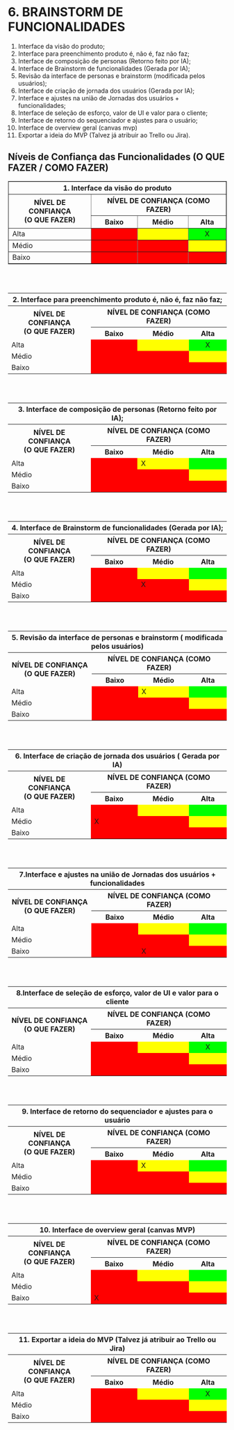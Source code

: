 # 6. BRAINSTORM DE FUNCIONALIDADES

1.  Interface da visão do produto;
2.  Interface para preenchimento produto é, não é, faz não faz;
3.  Interface de composição de personas (Retorno feito por IA);
4.  Interface de Brainstorm de funcionalidades (Gerada por IA);
5.  Revisão da interface de personas e brainstorm (modificada pelos usuários);
6.  Interface de criação de jornada dos usuários (Gerada por IA);
7.  Interface e ajustes na união de Jornadas dos usuários + funcionalidades;
8.  Interface de seleção de esforço, valor de UI e valor para o cliente;
9.  Interface de retorno do sequenciador e ajustes para o usuário;
10. Interface de overview geral (canvas mvp)
11. Exportar a ideia do MVP (Talvez já atribuir ao Trello ou Jira).

## Níveis de Confiança das Funcionalidades (O QUE FAZER / COMO FAZER)

<table borde="1" table border="1" style="width:100%;">
  <tr>
     <th colspan="4" >1. Interface da visão do produto
  </tr>
  <tr>
    <th colspan="1" rowspan="2">NÍVEL DE CONFIANÇA <br> (O QUE FAZER)</th>
    <th colspan="3">NÍVEL DE CONFIANÇA (COMO FAZER)</th>
  </tr>
<tr>
    <th>Baixo</th>
    <th>Médio</th>
    <th>Alta</th>
  </tr>
  <tr>
    <td>Alta</td>
    <td style="background-color:red"></td>
    <td style="background-color:yellow"></td>
    <td style="background-color:lime; text-align:center;">X</td>
  </tr>
  <tr>
    <td>Médio</td>
    <td style="background-color:red"></td>
    <td style="background-color:red"></td>
    <td style="background-color:yellow"></td>
  </tr>
  <tr>
    <td>Baixo</td>
    <td style="background-color:red"></td>
    <td style="background-color:red"></td>
    <td style="background-color:red"></td>
  </tr>
</table>

<br>
<br>

<table borde="1">
  <tr>
     <th colspan="4" >2. Interface para preenchimento produto é, não é, faz não faz;
  </tr>
  <tr>
    <th colspan="1" rowspan="2">NÍVEL DE CONFIANÇA <br> (O QUE FAZER)</th>
    <th colspan="3">NÍVEL DE CONFIANÇA (COMO FAZER)</th>
  </tr>
<tr>
    <th>Baixo</th>
    <th>Médio</th>
    <th>Alta</th>
  </tr>
  <tr>
    <td>Alta</td>
    <td style="background-color:red"></td>
    <td style="background-color:yellow"></td>
    <td style="background-color:lime; text-align:center;">X</td>
  </tr>
  <tr>
    <td>Médio</td>
    <td style="background-color:red"></td>
    <td style="background-color:red"></td>
    <td style="background-color:yellow"></td>
  </tr>
  <tr>
    <td>Baixo</td>
    <td style="background-color:red"></td>
    <td style="background-color:red"></td>
    <td style="background-color:red"></td>
  </tr>
</table>

<br>
<br>

<table borde="1">
  <tr>
     <th colspan="4" >3. Interface de composição de personas (Retorno feito por IA);
  </tr>
  <tr>
    <th colspan="1" rowspan="2">NÍVEL DE CONFIANÇA <br> (O QUE FAZER)</th>
    <th colspan="3">NÍVEL DE CONFIANÇA (COMO FAZER)</th>
  </tr>
<tr>
    <th>Baixo</th>
    <th>Médio</th>
    <th>Alta</th>
  </tr>
  <tr>
    <td>Alta</td>
    <td style="background-color:red"></td>
    <td style="background-color:yellow">X</td>
    <td style="background-color:lime; text-align:center;"></td>
  </tr>
  <tr>
    <td>Médio</td>
    <td style="background-color:red"></td>
    <td style="background-color:red"></td>
    <td style="background-color:yellow"></td>
  </tr>
  <tr>
    <td>Baixo</td>
    <td style="background-color:red"></td>
    <td style="background-color:red"></td>
    <td style="background-color:red"></td>
  </tr>
</table>

<br>
<br>

<table borde="1">
  <tr>
     <th colspan="4" >4. Interface de Brainstorm de funcionalidades (Gerada por IA);
  </tr>
  <tr>
    <th colspan="1" rowspan="2">NÍVEL DE CONFIANÇA <br> (O QUE FAZER)</th>
    <th colspan="3">NÍVEL DE CONFIANÇA (COMO FAZER)</th>
  </tr>
<tr>
    <th>Baixo</th>
    <th>Médio</th>
    <th>Alta</th>
  </tr>
  <tr>
    <td>Alta</td>
    <td style="background-color:red"></td>
    <td style="background-color:yellow"></td>
    <td style="background-color:lime; text-align:center;"></td>
  </tr>
  <tr>
    <td>Médio</td>
    <td style="background-color:red"></td>
    <td style="background-color:red">X</td>
    <td style="background-color:yellow"></td>
  </tr>
  <tr>
    <td>Baixo</td>
    <td style="background-color:red"></td>
    <td style="background-color:red"></td>
    <td style="background-color:red"></td>
  </tr>
</table>


<br>
<br>

<table borde="1">
  <tr>
     <th colspan="4" >5. Revisão da interface de personas e brainstorm ( modificada pelos usuários)
  </tr>
  <tr>
    <th colspan="1" rowspan="2">NÍVEL DE CONFIANÇA <br> (O QUE FAZER)</th>
    <th colspan="3">NÍVEL DE CONFIANÇA (COMO FAZER)</th>
  </tr>
<tr>
    <th>Baixo</th>
    <th>Médio</th>
    <th>Alta</th>
  </tr>
  <tr>
    <td>Alta</td>
    <td style="background-color:red"></td>
    <td style="background-color:yellow">X</td>
    <td style="background-color:lime; text-align:center;"></td>
  </tr>
  <tr>
    <td>Médio</td>
    <td style="background-color:red"></td>
    <td style="background-color:red"></td>
    <td style="background-color:yellow"></td>
  </tr>
  <tr>
    <td>Baixo</td>
    <td style="background-color:red"></td>
    <td style="background-color:red"></td>
    <td style="background-color:red"></td>
  </tr>
</table>



<br>
<br>

<table borde="1">
  <tr>
     <th colspan="4" >6. Interface de criação de jornada dos usuários ( Gerada por IA)
  </tr>
  <tr>
    <th colspan="1" rowspan="2">NÍVEL DE CONFIANÇA <br> (O QUE FAZER)</th>
    <th colspan="3">NÍVEL DE CONFIANÇA (COMO FAZER)</th>
  </tr>
<tr>
    <th>Baixo</th>
    <th>Médio</th>
    <th>Alta</th>
  </tr>
  <tr>
    <td>Alta</td>
    <td style="background-color:red"></td>
    <td style="background-color:yellow"></td>
    <td style="background-color:lime; text-align:center;"></td>
  </tr>
  <tr>
    <td>Médio</td>
    <td style="background-color:red">X</td>
    <td style="background-color:red"></td>
    <td style="background-color:yellow"></td>
  </tr>
  <tr>
    <td>Baixo</td>
    <td style="background-color:red"></td>
    <td style="background-color:red"></td>
    <td style="background-color:red"></td>
  </tr>
</table>



<br>
<br>

<table borde="1">
  <tr>
     <th colspan="4" >7.Interface e ajustes na união de Jornadas dos usuários + funcionalidades
  </tr>
  <tr>
    <th colspan="1" rowspan="2">NÍVEL DE CONFIANÇA <br> (O QUE FAZER)</th>
    <th colspan="3">NÍVEL DE CONFIANÇA (COMO FAZER)</th>
  </tr>
<tr>
    <th>Baixo</th>
    <th>Médio</th>
    <th>Alta</th>
  </tr>
  <tr>
    <td>Alta</td>
    <td style="background-color:red"></td>
    <td style="background-color:yellow"></td>
    <td style="background-color:lime; text-align:center;"></td>
  </tr>
  <tr>
    <td>Médio</td>
    <td style="background-color:red"></td>
    <td style="background-color:red"></td>
    <td style="background-color:yellow"></td>
  </tr>
  <tr>
    <td>Baixo</td>
    <td style="background-color:red"></td>
    <td style="background-color:red">X</td>
    <td style="background-color:red"></td>
  </tr>
</table>



<br>
<br>

<table borde="1">
  <tr>
     <th colspan="4" >8.Interface de seleção de esforço, valor de UI  e valor para o cliente
  </tr>
  <tr>
    <th colspan="1" rowspan="2">NÍVEL DE CONFIANÇA <br> (O QUE FAZER)</th>
    <th colspan="3">NÍVEL DE CONFIANÇA (COMO FAZER)</th>
  </tr>
<tr>
    <th>Baixo</th>
    <th>Médio</th>
    <th>Alta</th>
  </tr>
  <tr>
    <td>Alta</td>
    <td style="background-color:red"></td>
    <td style="background-color:yellow"></td>
    <td style="background-color:lime; text-align:center;">X</td>
  </tr>
  <tr>
    <td>Médio</td>
    <td style="background-color:red"></td>
    <td style="background-color:red"></td>
    <td style="background-color:yellow"></td>
  </tr>
  <tr>
    <td>Baixo</td>
    <td style="background-color:red"></td>
    <td style="background-color:red"></td>
    <td style="background-color:red"></td>
  </tr>
</table>



<br>
<br>

<table borde="1">
  <tr>
     <th colspan="4" >9. Interface de retorno do sequenciador e ajustes para o usuário
  </tr>
  <tr>
    <th colspan="1" rowspan="2">NÍVEL DE CONFIANÇA <br> (O QUE FAZER)</th>
    <th colspan="3">NÍVEL DE CONFIANÇA (COMO FAZER)</th>
  </tr>
<tr>
    <th>Baixo</th>
    <th>Médio</th>
    <th>Alta</th>
  </tr>
  <tr>
    <td>Alta</td>
    <td style="background-color:red"></td>
    <td style="background-color:yellow">X</td>
    <td style="background-color:lime; text-align:center;"></td>
  </tr>
  <tr>
    <td>Médio</td>
    <td style="background-color:red"></td>
    <td style="background-color:red"></td>
    <td style="background-color:yellow"></td>
  </tr>
  <tr>
    <td>Baixo</td>
    <td style="background-color:red"></td>
    <td style="background-color:red"></td>
    <td style="background-color:red"></td>
  </tr>
</table>

<br>
<br>

<table borde="1">
  <tr>
     <th colspan="4" >10. Interface de overview geral (canvas MVP)
  </tr>
  <tr>
    <th colspan="1" rowspan="2">NÍVEL DE CONFIANÇA <br> (O QUE FAZER)</th>
    <th colspan="3">NÍVEL DE CONFIANÇA (COMO FAZER)</th>
  </tr>
<tr>
    <th>Baixo</th>
    <th>Médio</th>
    <th>Alta</th>
  </tr>
  <tr>
    <td>Alta</td>
    <td style="background-color:red"></td>
    <td style="background-color:yellow"></td>
    <td style="background-color:lime; text-align:center;"></td>
  </tr>
  <tr>
    <td>Médio</td>
    <td style="background-color:red"></td>
    <td style="background-color:red"></td>
    <td style="background-color:yellow"></td>
  </tr>
  <tr>
    <td>Baixo</td>
    <td style="background-color:red">X</td>
    <td style="background-color:red"></td>
    <td style="background-color:red"></td>
  </tr>
</table>

<br>
<br>

<table borde="1">
  <tr>
     <th colspan="4" >11. Exportar a ideia do MVP (Talvez já atribuir ao Trello ou Jira)
  </tr>
  <tr>
    <th colspan="1" rowspan="2">NÍVEL DE CONFIANÇA <br> (O QUE FAZER)</th>
    <th colspan="3">NÍVEL DE CONFIANÇA (COMO FAZER)</th>
  </tr>
<tr>
    <th>Baixo</th>
    <th>Médio</th>
    <th>Alta</th>
  </tr>
  <tr>
    <td>Alta</td>
    <td style="background-color:red"></td>
    <td style="background-color:yellow"></td>
    <td style="background-color:lime; text-align:center;">X</td>
  </tr>
  <tr>
    <td>Médio</td>
    <td style="background-color:red"></td>
    <td style="background-color:red"></td>
    <td style="background-color:yellow"></td>
  </tr>
  <tr>
    <td>Baixo</td>
    <td style="background-color:red"></td>
    <td style="background-color:red"></td>
    <td style="background-color:red"></td>
  </tr>
</table>


